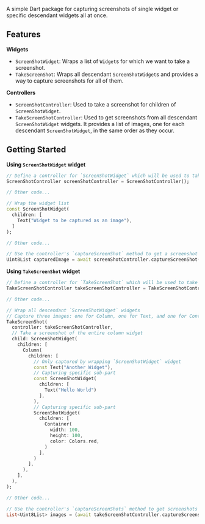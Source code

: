A simple Dart package for capturing screenshots of single widget or specific descendant widgets all at once.

## Features

**Widgets**

- `ScreenShotWidget`: Wraps a list of `Widget`s for which we want to take a screenshot.
- `TakeScreenShot`: Wraps all descendant `ScreenShotWidget`s and provides a way to capture screenshots for all of them.

**Controllers**

- `ScreenShotController`: Used to take a screenshot for children of `ScreenShotWidget`.
- `TakeScreenShotController`: Used to get screenshots from all descendant `ScreenShotWidget` widgets. It provides a list of images, one for each descendant `ScreenShotWidget`, in the same order as they occur.

## Getting Started

**Using `ScreenShotWidget` widget**

```dart
// Define a controller for `ScreenShotWidget` which will be used to take screenshots
ScreenShotController screenShotController = ScreenShotController();

// Other code...

// Wrap the widget list 
const ScreenShotWidget( 
  children: [ 
    Text("Widget to be captured as an image"),
  ]
);

// Other code...

// Use the controller's `captureScreenShot` method to get a screenshot of the children widget.
Uint8List capturedImage = await screenShotController.captureScreenShot();
```

**Using `TakeScreenShot` widget**

```dart
// Define a controller for `TakeScreenShot` which will be used to take screenshots of all descendant `ScreenShotWidget`s all at once
TakeScreenShotController takeScreenShotController = TakeScreenShotController();

// Other code...

// Wrap all descendant `ScreenShotWidget` widgets 
// Capture three images: one for Column, one for Text, and one for Container
TakeScreenShot(
  controller: takeScreenShotController, 
  // Take a screenshot of the entire column widget
  child: ScreenShotWidget(
    children: [
      Column(
        children: [
          // Only captured by wrapping `ScreenShotWidget` widget
          const Text("Another Widget"),
          // Capturing specific sub-part
          const ScreenShotWidget( 
            children: [
              Text("Hello World")
            ],
          ),
          // Capturing specific sub-part
          ScreenShotWidget(
            children: [
              Container(
                width: 100,
                height: 100,
                color: Colors.red,
              )
            ],
          )
        ],
      ),
    ],
  ),
);

// Other code...

// Use the controller's `captureScreenShots` method to get screenshots from all descendant `ScreenShotWidget` widgets and put them in list.
List<Uint8List> images = (await takeScreenShotController.captureScreenshots());
```